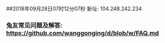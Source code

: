 ##2018年09月28日07时12分07秒 新址: 104.248.242.234
### 兔友常见问题及解答: https://github.com/wanggonging/d/blob/w/FAQ.md
